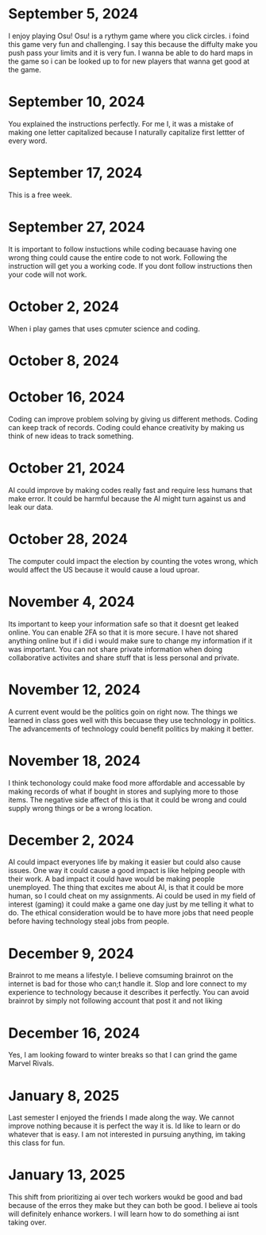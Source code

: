 # September 5, 2024
I enjoy playing Osu! Osu! is a rythym game where you click circles. i foind this game very fun and challenging. I say this because the diffulty make you push pass your limits and it is very fun. I wanna be able to do hard maps in the game so i can be looked up to for new players that wanna get good at the game.
# September 10, 2024
You explained the instructions perfectly. For me I, it was a mistake of making one letter capitalized because I naturally capitalize first lettter of every word.
# September 17, 2024
This is a free week.
# September 27, 2024
It is important to follow instuctions while coding becauase having one wrong thing could cause the entire code to not work. Following the instruction will get you a working code. If you dont follow instructions then your code will not work.
# October 2, 2024
When i play games that uses cpmuter science and coding.
# October 8, 2024
# October 16, 2024
Coding can improve problem solving by giving us different methods. Coding can keep track of records. Coding could ehance creativity by making us think of new ideas to track something.
# October 21, 2024
AI could improve by making codes really fast and require less humans that make error. It could be harmful because the AI might turn against us and leak our data.
# October 28, 2024
The computer could impact the election by counting the votes wrong, which would affect the US because it would cause a loud uproar.
# November 4, 2024
Its important to keep your information safe so that it doesnt get leaked online. You can enable 2FA so that it is more secure. I have not shared anything online but if i did i would make sure to change my information if it was important. You can not share private information when doing collaborative activites and share stuff that is less personal and private.
# November 12, 2024
A current event would be the politics goin on right now. The things we learned in class goes well with this becuase they use technology in politics.
The advancements of technology could benefit politics by making it better. 
# November 18, 2024
I think techonology could make food more affordable and accessable by making records of what if bought in stores and suplying more to those items. The negative side affect of this is that it could be wrong and could supply wrong things or be a wrong location.
# December 2, 2024
AI could impact everyones life by making it easier but could also cause issues. One way it could cause a good impact is like helping people with their work. A bad impact it could have would be making people unemployed. The thing that excites me about AI, is that it could be more human, so I could cheat on my assignments. Ai could be used in my field of interest (gaming) it could make a game one day just by me telling it what to do. The ethical consideration would be to have more jobs that need people before having technology steal jobs from people.
# December 9, 2024
Brainrot to me means a lifestyle. I believe comsuming brainrot on the internet is bad for those who can;t handle it. Slop and lore connect to my experience to technology because it describes it perfectly. You can avoid brainrot by simply not following account that post it and not liking
# December 16, 2024
Yes, I am looking foward to winter breaks so that I can grind the game Marvel Rivals.
# January 8, 2025
Last semester I enjoyed the friends I made along the way. We cannot improve nothing because it is perfect the way it is. Id like to learn or do whatever that is easy. I am not interested in pursuing anything, im taking this class for fun.
# January 13, 2025
This shift from prioritizing ai over tech workers woukd be good and bad because of the erros they make but they can both be good. I believe ai tools will definitely enhance workers. I will learn how to do something ai isnt taking over.
